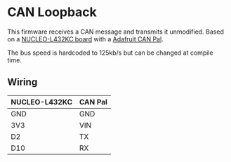 # CAN Loopback

This firmware receives a CAN message and transmits it unmodified.
Based on a [NUCLEO-L432KC board](https://www.st.com/en/evaluation-tools/nucleo-l432kc.html)
with a [Adafruit CAN Pal](https://www.adafruit.com/product/5708).

The bus speed is hardcoded to 125kb/s but can be changed at compile time.


## Wiring

| NUCLEO-L432KC | CAN Pal |
|---------------|---------|
| GND           | GND     |
| 3V3           | VIN     |
| D2            | TX      |
| D10           | RX      |
